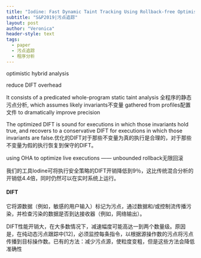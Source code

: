 ```yaml
---
title: "Iodine: Fast Dynamic Taint Tracking Using Rollback-free Optimistic Hybrid Analysis"
subtitle: "S&P2019|污点追踪"
layout: post
author: "Veronica"
header-style: text
tags:
  - paper
  - 污点追踪
  - 程序分析
---
```


optimistic hybrid analysis

reduce DIFT overhead

It consists of a predicated whole-program static taint analysis 全程序的静态污点分析, which assumes likely invariants不变量 gathered from profiles配置文件 to dramatically improve precision

The optimized DIFT is sound for executions in which those invariants hold true, and recovers to a conservative DIFT for executions in which those invariants are false.优化的DIFT对于那些不变量为真的执行是合理的，对于那些不变量为假的执行恢复到保守的DIFT。

using OHA to optimize live executions —— unbounded rollback无限回滚

我们的工具Iodine可将执行安全策略的DIFT开销降低到9％，这比传统混合分析的开销低4.4倍，同时仍然可以在实时系统上运行。

#### DIFT

它将源数据（例如，敏感的用户输入）标记为污点，通过数据和/或控制流传播污染，并检查污染的数据是否到达接收器（例如，网络输出）。

DIFT性能开销大，在大多数情况下，减速幅度可能高达一到两个数量级。原因是，在纯动态污点跟踪中[12]，必须监控每条指令，以根据源操作数的污点将污点传播到目标操作数。已有的方法：减少污点源，使粒度变粗，但是这些方法会降低准确性

